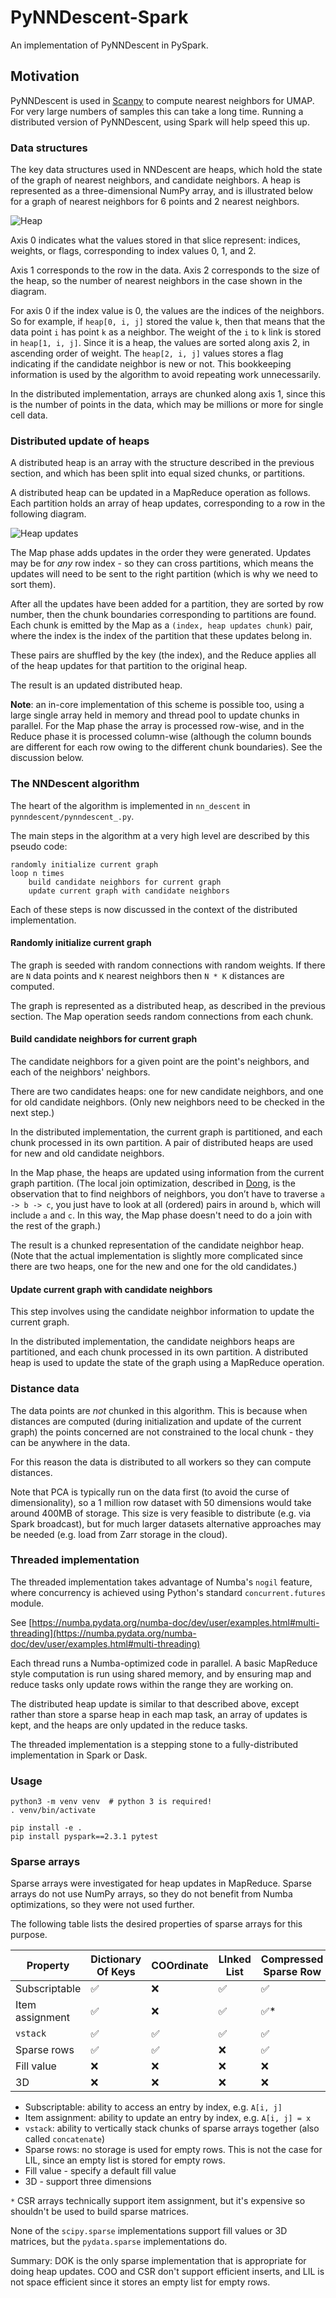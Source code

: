 # PyNNDescent-Spark

An implementation of PyNNDescent in PySpark.

## Motivation

PyNNDescent is used in [Scanpy] to compute nearest neighbors for UMAP. For very large
numbers of samples this can take a long time. Running a distributed version of
PyNNDescent, using Spark will help speed this up.

### Data structures

The key data structures used in NNDescent are heaps, which hold the state of the
graph of nearest neighbors, and candidate neighbors. A heap is represented as a
three-dimensional NumPy array, and is illustrated below for a graph of nearest
neighbors for 6 points and 2 nearest neighbors.

![Heap](heap.png)

Axis 0 indicates what the values stored in that slice represent: indices, weights,
or flags, corresponding to index values 0, 1, and 2.

Axis 1 corresponds to the row in the data. Axis 2 corresponds to the size of the
heap, so the number of nearest neighbors in the case shown in the diagram.

For axis 0 if the index value is 0, the values are the indices of the neighbors.
So for example, if `heap[0, i, j]` stored the value `k`, then that means that the data
point `i` has point `k` as a neighbor. The weight of the `i` to `k` link is
stored in `heap[1, i, j]`. Since it is a heap, the values are sorted along axis 2,
in ascending order of weight. The `heap[2, i, j]` values stores a flag indicating
if the candidate neighbor is new or not. This bookkeeping information is
used by the algorithm to avoid repeating work unnecessarily.

In the distributed implementation, arrays are chunked along axis 1, since this
is the number of points in the data, which may be millions or more for single cell
data.

### Distributed update of heaps

A distributed heap is an array with the structure described in the previous section,
and which has been split into equal sized chunks, or partitions.

A distributed heap can be updated in a MapReduce operation as follows. Each partition holds
an array of heap updates, corresponding to a row in the following diagram.

![Heap updates](heap_updates.png)

The Map phase adds updates in the order they were generated.
Updates may be for _any_ row index - so they can cross partitions, which means the
updates will need to be sent to the right partition (which is why we need to sort them).

After all the updates have been added for a partition, they are sorted by row number,
then the chunk boundaries corresponding to partitions are found. Each chunk is
emitted  by the Map as a `(index, heap updates chunk)` pair, where the index
is the index of the partition that these updates belong in.

These pairs are shuffled by the key (the index), and the Reduce applies all
of the heap updates for that partition to the original heap.

The result is an updated distributed heap.

__Note__: an in-core implementation of this scheme is possible too, using a large single
array held in memory and thread pool to update chunks in parallel.
For the Map phase the array is processed row-wise,
and in the Reduce phase it is processed column-wise (although the column bounds are
different for each row owing to the different chunk boundaries).
See the discussion below.


### The NNDescent algorithm

The heart of the algorithm is implemented in `nn_descent` in `pynndescent/pynndescent_.py`.

The main steps in the algorithm at a very high level are described by this pseudo code:

```
randomly initialize current graph
loop n times
    build candidate neighbors for current graph
    update current graph with candidate neighbors
```

Each of these steps is now discussed in the context of the distributed implementation.

#### Randomly initialize current graph

The graph is seeded with random connections with random weights. If there are
`N` data points and `K` nearest neighbors then `N * K` distances are computed.

The graph is represented as a distributed heap, as described in the previous
section. The Map operation seeds random connections from each chunk.

#### Build candidate neighbors for current graph

The candidate neighbors for a given point are the point's neighbors, and each of
the neighbors' neighbors.

There are two candidates heaps: one for new candidate neighbors, and one for old
candidate neighbors. (Only new neighbors need to be checked in the next step.)

In the distributed implementation, the current graph is partitioned, and each
chunk processed in its own partition. A pair of distributed heaps are used for
new and old candidate neighbors.

In the Map phase, the heaps are updated using information from the current graph
partition. (The local join optimization, described in [Dong], is the observation
that to find neighbors of neighbors, you don’t have to traverse `a -> b -> c`,
you just have to look at all (ordered) pairs in around `b`, which will include
`a` and `c`. In this way, the Map phase doesn't need to do a join with the rest
of the graph.)

The result is a chunked representation of the candidate neighbor heap. (Note that
the actual implementation is slightly more complicated since there are two heaps,
one for the new and one for the old candidates.)

#### Update current graph with candidate neighbors

This step involves using the candidate neighbor information to update the current
graph.

In the distributed implementation, the candidate neighbors heaps are partitioned,
and each chunk processed in its own partition. A distributed heap is used to
update the state of the graph using a MapReduce operation.

### Distance data

The data points are _not_ chunked in this algorithm. This is because when distances
are computed (during initialization and update of the current graph) the points
concerned are not constrained to the local chunk - they can be anywhere in the
data.

For this reason the data is distributed to all workers so they can compute distances.

Note that PCA is typically run on the data first (to avoid the curse of dimensionality),
so a 1 million row dataset with 50 dimensions would take around 400MB of storage.
This size is very feasible to distribute (e.g. via Spark broadcast), but for much
larger datasets alternative approaches may be needed (e.g. load from Zarr storage
in the cloud).

### Threaded implementation

The threaded implementation takes advantage of Numba's `nogil` feature, where
concurrency is achieved using Python's standard `concurrent.futures` module.

See [https://numba.pydata.org/numba-doc/dev/user/examples.html#multi-threading](https://numba.pydata.org/numba-doc/dev/user/examples.html#multi-threading)

Each thread runs a Numba-optimized code in parallel. A basic MapReduce
style computation is run using shared memory, and by ensuring map and reduce
tasks only update rows within the range they are working on.

The distributed heap update is similar to that described above, except rather
than store a sparse heap in each map task, an array of updates is kept, and the
heaps are only updated in the reduce tasks.

The threaded implementation is a stepping stone to a fully-distributed implementation
in Spark or Dask.

### Usage

```
python3 -m venv venv  # python 3 is required!
. venv/bin/activate

pip install -e .
pip install pyspark==2.3.1 pytest
```

### Sparse arrays

Sparse arrays were investigated for heap updates in MapReduce. Sparse arrays
do not use NumPy arrays, so they do not benefit from Numba optimizations, so
they were not used further.

The following table lists the desired properties of sparse arrays for this purpose.

| Property         | Dictionary Of Keys | COOrdinate         | LInked List        | Compressed Sparse Row | pydata.sparse.DOK  |
| ---------------- | ------------------ | ------------------ | ------------------ | --------------------- | ------------------ |
| Subscriptable    | :white_check_mark: | :x:                | :white_check_mark: | :white_check_mark:    | :white_check_mark: |
| Item assignment  | :white_check_mark: | :x:                | :white_check_mark: | :white_check_mark:*   | :white_check_mark: |
| `vstack`         | :white_check_mark: | :white_check_mark: | :white_check_mark: | :white_check_mark:    | :white_check_mark: |
| Sparse rows      | :white_check_mark: | :white_check_mark: | :x:                | :white_check_mark:    | :white_check_mark: |
| Fill value       | :x:                | :x:                | :x:                | :x:                   | :white_check_mark: |
| 3D               | :x:                | :x:                | :x:                | :x:                   | :white_check_mark: |

- Subscriptable: ability to access an entry by index, e.g. `A[i, j]`
- Item assignment: ability to update an entry by index, e.g. `A[i, j] = x`
- `vstack`: ability to vertically stack chunks of sparse arrays together
(also called `concatenate`)
- Sparse rows: no storage is used for empty rows. This is not
the case for LIL, since an empty list is stored for empty rows.
- Fill value - specify a default fill value
- 3D - support three dimensions

`*` CSR arrays technically support item assignment,
but it's expensive so shouldn't be used to build sparse matrices.

None of the `scipy.sparse` implementations support fill values or 3D matrices,
but the `pydata.sparse` implementations do.

Summary: DOK is the only sparse implementation that is appropriate for doing
heap updates. COO and CSR don't support efficient inserts, and LIL is not space
efficient since it stores an empty list for empty rows.

[Dong]: http://www.cs.princeton.edu/cass/papers/www11.pdf
[Scanpy]: https://scanpy.readthedocs.io